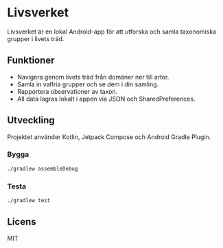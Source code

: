 # Livsverket

Livsverket är en lokal Android-app för att utforska och samla taxonomiska grupper i livets träd.

## Funktioner

- Navigera genom livets träd från domäner ner till arter.
- Samla in valfria grupper och se dem i din samling.
- Rapportera observationer av taxon.
- All data lagras lokalt i appen via JSON och SharedPreferences.

## Utveckling

Projektet använder Kotlin, Jetpack Compose och Android Gradle Plugin.

### Bygga

```bash
./gradlew assembleDebug
```

### Testa

```bash
./gradlew test
```

## Licens

MIT
